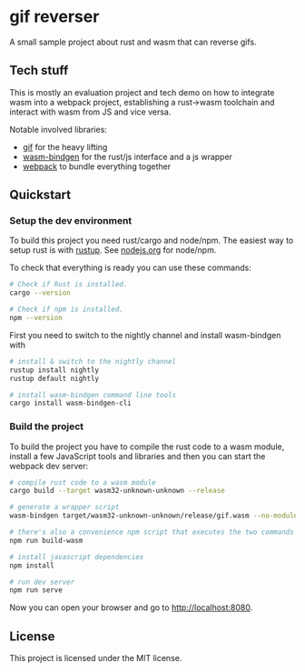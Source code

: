 # gif reverser

A small sample project about rust and wasm that can reverse gifs.

## Tech stuff

This is mostly an evaluation project and tech demo on how to integrate wasm
into a webpack project, establishing a rust->wasm toolchain and interact
with wasm from JS and vice versa.

Notable involved libraries:

* [gif][gif] for the heavy lifting
* [wasm-bindgen][wasm-bindgen] for the rust/js interface and a js wrapper
* [webpack][webpack] to bundle everything together

## Quickstart

### Setup the dev environment

To build this project you need rust/cargo and node/npm. The easiest way to
setup rust is with [rustup][rustup.rs]. See [nodejs.org][nodejs] for node/npm.

To check that everything is ready you can use these commands:

```sh
# Check if Rust is installed.
cargo --version

# Check if npm is installed.
npm --version
```

First you need to switch to the nightly channel and install wasm-bindgen with

```sh
# install & switch to the nightly channel
rustup install nightly
rustup default nightly

# install wasm-bindgen command line tools
cargo install wasm-bindgen-cli
```

### Build the project

To build the project you have to compile the rust code to a wasm module,
install a few JavaScript tools and libraries and then you can start the webpack
dev server:

```sh
# compile rust code to a wasm module
cargo build --target wasm32-unknown-unknown --release

# generate a wrapper script
wasm-bindgen target/wasm32-unknown-unknown/release/gif.wasm --no-modules --out-dir ./pkg

# there's also a convenience npm script that executes the two commands for you
npm run build-wasm

# install javascript dependencies
npm install

# run dev server
npm run serve
```

Now you can open your browser and go to <http://localhost:8080>.

## License

This project is licensed under the MIT license.

[gif]: https://github.com/PistonDevelopers/image-gif
[nodejs]: https://nodejs.org/
[rustup.rs]: https://rustup.rs/
[wasm-bindgen]: https://github.com/rustwasm/wasm-bindgen
[webpack]: https://webpack.js.org/
